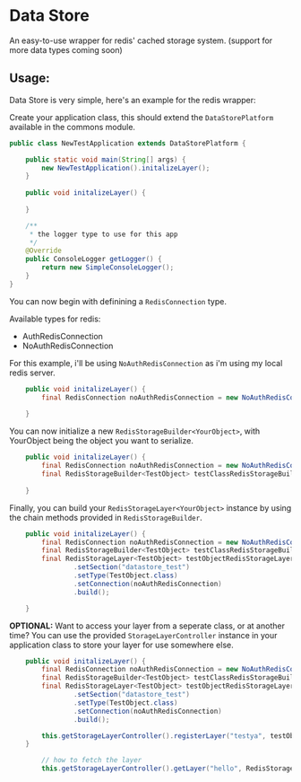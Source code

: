 # Data Store
An easy-to-use wrapper for redis' cached storage system. (support for more data types coming soon)

## Usage:
Data Store is very simple, here's an example for the redis wrapper:

Create your application class, this should extend the `DataStorePlatform` available in the commons module.
```java
public class NewTestApplication extends DataStorePlatform {

    public static void main(String[] args) {
        new NewTestApplication().initalizeLayer();
    }
    
    public void initalizeLayer() {
        
    }

    /**
     * the logger type to use for this app
     */
    @Override
    public ConsoleLogger getLogger() {
        return new SimpleConsoleLogger();
    }
}
```

You can now begin with definining a `RedisConnection` type.

Available types for redis:
- AuthRedisConnection
- NoAuthRedisConnection

For this example, i'll be using `NoAuthRedisConnection` as i'm using my local redis server.
```java
    public void initalizeLayer() {
        final RedisConnection noAuthRedisConnection = new NoAuthRedisConnection("127.0.0.1", 6379);
        
    }
```

You can now initialize a new `RedisStorageBuilder<YourObject>`, with YourObject being the object you want to serialize.
```java
    public void initalizeLayer() {
        final RedisConnection noAuthRedisConnection = new NoAuthRedisConnection("127.0.0.1", 6379);
        final RedisStorageBuilder<TestObject> testClassRedisStorageBuilder = new RedisStorageBuilder<>();
        
    }
```

Finally, you can build your `RedisStorageLayer<YourObject>` instance by using the chain methods provided in `RedisStorageBuilder`.
```java
    public void initalizeLayer() {
        final RedisConnection noAuthRedisConnection = new NoAuthRedisConnection("127.0.0.1", 6379);
        final RedisStorageBuilder<TestObject> testClassRedisStorageBuilder = new RedisStorageBuilder<>();
        final RedisStorageLayer<TestObject> testObjectRedisStorageLayer = testClassRedisStorageBuilder
                .setSection("datastore_test")
                .setType(TestObject.class)
                .setConnection(noAuthRedisConnection)
                .build();

    }
```

**OPTIONAL:** Want to access your layer from a seperate class, or at another time? You can use the provided `StorageLayerController` instance in your application class to store your layer for use somewhere else.
```java
    public void initalizeLayer() {
        final RedisConnection noAuthRedisConnection = new NoAuthRedisConnection("127.0.0.1", 6379);
        final RedisStorageBuilder<TestObject> testClassRedisStorageBuilder = new RedisStorageBuilder<>();
        final RedisStorageLayer<TestObject> testObjectRedisStorageLayer = testClassRedisStorageBuilder
                .setSection("datastore_test")
                .setType(TestObject.class)
                .setConnection(noAuthRedisConnection)
                .build();

        this.getStorageLayerController().registerLayer("testya", testObjectRedisStorageLayer);
    }
```

```java
        // how to fetch the layer
        this.getStorageLayerController().getLayer("hello", RedisStorageLayer.class);
```
